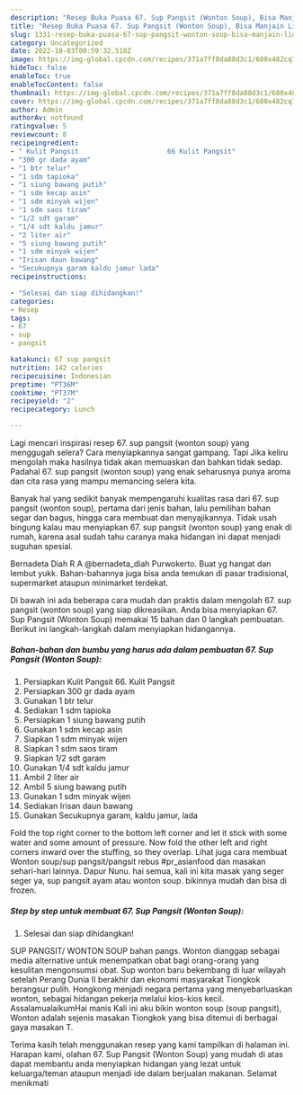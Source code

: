 ```yaml
---
description: "Resep Buka Puasa 67. Sup Pangsit (Wonton Soup), Bisa Manjain Lidah"
title: "Resep Buka Puasa 67. Sup Pangsit (Wonton Soup), Bisa Manjain Lidah"
slug: 1331-resep-buka-puasa-67-sup-pangsit-wonton-soup-bisa-manjain-lidah
category: Uncategorized
date: 2022-10-03T00:59:32.510Z
image: https://img-global.cpcdn.com/recipes/371a7ff8da88d3c1/680x482cq70/67-sup-pangsit-wonton-soup-foto-resep-utama.jpg
hideToc: false
enableToc: true
enableTocContent: false
thumbnail: https://img-global.cpcdn.com/recipes/371a7ff8da88d3c1/680x482cq70/67-sup-pangsit-wonton-soup-foto-resep-utama.jpg
cover: https://img-global.cpcdn.com/recipes/371a7ff8da88d3c1/680x482cq70/67-sup-pangsit-wonton-soup-foto-resep-utama.jpg
author: Admin
authorAv: notfound
ratingvalue: 5
reviewcount: 8
recipeingredient:
- " Kulit Pangsit                      66 Kulit Pangsit"
- "300 gr dada ayam"
- "1 btr telur"
- "1 sdm tapioka"
- "1 siung bawang putih"
- "1 sdm kecap asin"
- "1 sdm minyak wijen"
- "1 sdm saos tiram"
- "1/2 sdt garam"
- "1/4 sdt kaldu jamur"
- "2 liter air"
- "5 siung bawang putih"
- "1 sdm minyak wijen"
- "Irisan daun bawang"
- "Secukupnya garam kaldu jamur lada"
recipeinstructions:

- "Selesai dan siap dihidangkan!"
categories:
- Resep
tags:
- 67
- sup
- pangsit

katakunci: 67 sup pangsit 
nutrition: 142 calories
recipecuisine: Indonesian
preptime: "PT36M"
cooktime: "PT37M"
recipeyield: "2"
recipecategory: Lunch

---
```



Lagi mencari inspirasi resep 67. sup pangsit (wonton soup) yang menggugah selera? Cara menyiapkannya sangat gampang. Tapi Jika keliru mengolah maka hasilnya tidak akan memuaskan dan bahkan tidak sedap. Padahal 67. sup pangsit (wonton soup) yang enak seharusnya punya aroma dan cita rasa yang mampu memancing selera kita.


Banyak hal yang sedikit banyak mempengaruhi kualitas rasa dari 67. sup pangsit (wonton soup), pertama dari jenis bahan, lalu pemilihan bahan segar dan bagus, hingga cara membuat dan menyajikannya. Tidak usah bingung kalau mau menyiapkan 67. sup pangsit (wonton soup) yang enak di rumah, karena asal sudah tahu caranya maka hidangan ini dapat menjadi suguhan spesial.

Bernadeta Diah R A @bernadeta_diah Purwokerto. Buat yg hangat dan lembut yukk. Bahan-bahannya juga bisa anda temukan di pasar tradisional, supermarket ataupun minimarket terdekat.


Di bawah ini ada beberapa cara mudah dan praktis dalam mengolah 67. sup pangsit (wonton soup) yang siap dikreasikan. Anda bisa menyiapkan 67. Sup Pangsit (Wonton Soup) memakai 15 bahan dan 0 langkah pembuatan. Berikut ini langkah-langkah dalam menyiapkan hidangannya.

<!--inarticleads1-->

##### Bahan-bahan dan bumbu yang harus ada dalam pembuatan 67. Sup Pangsit (Wonton Soup):

1. Persiapkan  Kulit Pangsit                      66. Kulit Pangsit
1. Persiapkan 300 gr dada ayam
1. Gunakan 1 btr telur
1. Sediakan 1 sdm tapioka
1. Persiapkan 1 siung bawang putih
1. Gunakan 1 sdm kecap asin
1. Siapkan 1 sdm minyak wijen
1. Siapkan 1 sdm saos tiram
1. Siapkan 1/2 sdt garam
1. Gunakan 1/4 sdt kaldu jamur
1. Ambil 2 liter air
1. Ambil 5 siung bawang putih
1. Gunakan 1 sdm minyak wijen
1. Sediakan Irisan daun bawang
1. Gunakan Secukupnya garam, kaldu jamur, lada


Fold the top right corner to the bottom left corner and let it stick with some water and some amount of pressure. Now fold the other left and right corners inward over the stuffing, so they overlap. Lihat juga cara membuat Wonton soup/sup pangsit/pangsit rebus #pr_asianfood dan masakan sehari-hari lainnya. Dapur Nunu. hai semua, kali ini kita masak yang seger seger ya, sup pangsit ayam atau wonton soup. bikinnya mudah dan bisa di frozen. 

<!--inarticleads2-->

##### Step by step untuk membuat 67. Sup Pangsit (Wonton Soup):


1. Selesai dan siap dihidangkan!

SUP PANGSIT/ WONTON SOUP bahan pangs. Wonton dianggap sebagai media alternative untuk menempatkan obat bagi orang-orang yang kesulitan mengonsumsi obat. Sup wonton baru bekembang di luar wilayah setelah Perang Dunia II berakhir dan ekonomi masyarakat Tiongkok berangsur pulih. Hongkong menjadi negara pertama yang menyebarluaskan wonton, sebagai hidangan pekerja melalui kios-kios kecil. AssalamualaikumHai manis ️Kali ini aku bikin wonton soup (soup pangsit), Wonton adalah sejenis masakan Tiongkok yang bisa ditemui di berbagai gaya masakan T. 

Terima kasih telah menggunakan resep yang kami tampilkan di halaman ini. Harapan kami, olahan 67. Sup Pangsit (Wonton Soup) yang mudah di atas dapat membantu anda menyiapkan hidangan yang lezat untuk keluarga/teman ataupun menjadi ide dalam berjualan makanan. Selamat menikmati

